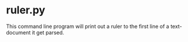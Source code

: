 # ruler.py
This command line program will print out a ruler to the first line of a text-document it get parsed.
